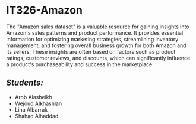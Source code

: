 # IT326-Amazon


<p>
The "Amazon sales dataset" is a valuable resource for gaining insights into Amazon's sales patterns and product performance. It provides essential information for optimizing marketing strategies, streamlining inventory management, and fostering overall business growth for both Amazon and its sellers. These insights are often based on factors such as product ratings, customer reviews, and discounts, which can significantly influence a product's purchaseability and success in the marketplace</p>




<h2><em>Students:</em></h2>
<ul>
<li>Arob Alasheikh</li>
<li>Wejoud Alkhashlan</li>
<li>Lina Albarrak</li>
<li>Shahad Alhaddad</li>
</ul>

